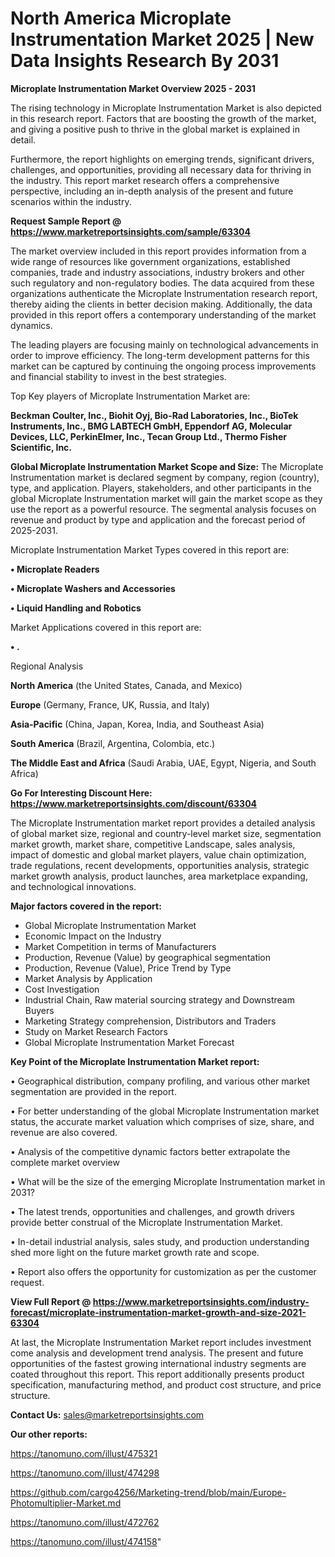  # North America Microplate Instrumentation Market 2025 | New Data Insights Research By 2031

<Strong> Microplate Instrumentation Market Overview 2025 - 2031</strong>

The rising technology in Microplate Instrumentation Market is also depicted in this research report. Factors that are boosting the growth of the market, and giving a positive push to thrive in the global market is explained in detail.

Furthermore, the report highlights on emerging trends, significant drivers, challenges, and opportunities, providing all necessary data for thriving in the industry. This report market research offers a comprehensive perspective, including an in-depth analysis of the present and future scenarios within the industry.

<strong>Request Sample Report @ <a href=https://www.marketreportsinsights.com/sample/63304>https://www.marketreportsinsights.com/sample/63304</a></strong>

The market overview included in this report provides information from a wide range of resources like government organizations, established companies, trade and industry associations, industry brokers and other such regulatory and non-regulatory bodies. The data acquired from these organizations authenticate the Microplate Instrumentation research report, thereby aiding the clients in better decision making. Additionally, the data provided in this report offers a contemporary understanding of the market dynamics.

The leading players are focusing mainly on technological advancements in order to improve efficiency. The long-term development patterns for this market can be captured by continuing the ongoing process improvements and financial stability to invest in the best strategies.

Top Key players of Microplate Instrumentation Market are:

<strong>Beckman Coulter, Inc., Biohit Oyj, Bio-Rad Laboratories, Inc., BioTek Instruments, Inc., BMG LABTECH GmbH, Eppendorf AG, Molecular Devices, LLC, PerkinElmer, Inc., Tecan Group Ltd., Thermo Fisher Scientific, Inc.</strong>

<strong><b>Global Microplate Instrumentation Market Scope and Size:</b></strong>
The Microplate Instrumentation market is declared segment by company, region (country), type, and application. Players, stakeholders, and other participants in the global Microplate Instrumentation market will gain the market scope as they use the report as a powerful resource. The segmental analysis focuses on revenue and product by type and application and the forecast period of 2025-2031.

Microplate Instrumentation Market Types covered in this report are:

<strong>• Microplate Readers

• Microplate Washers and Accessories

• Liquid Handling and Robotics</strong>

Market Applications covered in this report are:

<strong>• .</strong> 

Regional Analysis

<strong>North America</strong> (the United States, Canada, and Mexico)

<strong>Europe</strong> (Germany, France, UK, Russia, and Italy)

<strong>Asia-Pacific</strong> (China, Japan, Korea, India, and Southeast Asia)

<strong>South America</strong> (Brazil, Argentina, Colombia, etc.)

<strong>The Middle East and Africa</strong> (Saudi Arabia, UAE, Egypt, Nigeria, and South Africa)

<strong>Go For Interesting Discount Here: <a href=https://www.marketreportsinsights.com/discount/63304>https://www.marketreportsinsights.com/discount/63304</a></strong>

The Microplate Instrumentation market report provides a detailed analysis of global market size, regional and country-level market size, segmentation market growth, market share, competitive Landscape, sales analysis, impact of domestic and global market players, value chain optimization, trade regulations, recent developments, opportunities analysis, strategic market growth analysis, product launches, area marketplace expanding, and technological innovations.

<strong><b>Major factors covered in the report:</b></strong>
<ul>
  <li>Global Microplate Instrumentation Market </li>
  <li>Economic Impact on the Industry</li>
  <li>Market Competition in terms of Manufacturers</li>
  <li>Production, Revenue (Value) by geographical segmentation</li>
  <li>Production, Revenue (Value), Price Trend by Type</li>
  <li>Market Analysis by Application</li>
  <li>Cost Investigation</li>
  <li>Industrial Chain, Raw material sourcing strategy and Downstream Buyers</li>
  <li>Marketing Strategy comprehension, Distributors and Traders</li>
  <li>Study on Market Research Factors</li>
  <li>Global Microplate Instrumentation Market Forecast</li>
</ul>

<strong><b>Key Point of the Microplate Instrumentation Market report:</b></strong>

• Geographical distribution, company profiling, and various other market segmentation are provided in the report.

• For better understanding of the global Microplate Instrumentation market status, the accurate market valuation which comprises of size, share, and revenue are also covered.

• Analysis of the competitive dynamic factors better extrapolate the complete market overview

• What will be the size of the emerging Microplate Instrumentation market in 2031?

• The latest trends, opportunities and challenges, and growth drivers provide better construal of the Microplate Instrumentation Market.

• In-detail industrial analysis, sales study, and production understanding shed more light on the future market growth rate and scope.

• Report also offers the opportunity for customization as per the customer request.

<strong><b>View Full Report @ <a href=https://www.marketreportsinsights.com/industry-forecast/microplate-instrumentation-market-growth-and-size-2021-63304>https://www.marketreportsinsights.com/industry-forecast/microplate-instrumentation-market-growth-and-size-2021-63304</a></b></strong>


At last, the Microplate Instrumentation Market report includes investment come analysis and development trend analysis. The present and future opportunities of the fastest growing international industry segments are coated throughout this report. This report additionally presents product specification, manufacturing method, and product cost structure, and price structure.

<strong>Contact Us:</strong>
sales@marketreportsinsights.com

<strong>Our other reports:</strong>

<a href=https://tanomuno.com/illust/475321>https://tanomuno.com/illust/475321</a>

<a href=https://tanomuno.com/illust/474298>https://tanomuno.com/illust/474298</a>

<a href=https://github.com/cargo4256/Marketing-trend/blob/main/Europe-Photomultiplier-Market.md>https://github.com/cargo4256/Marketing-trend/blob/main/Europe-Photomultiplier-Market.md</a>

<a href=https://tanomuno.com/illust/472762>https://tanomuno.com/illust/472762</a>

<a href=https://tanomuno.com/illust/474158>https://tanomuno.com/illust/474158</a>"

